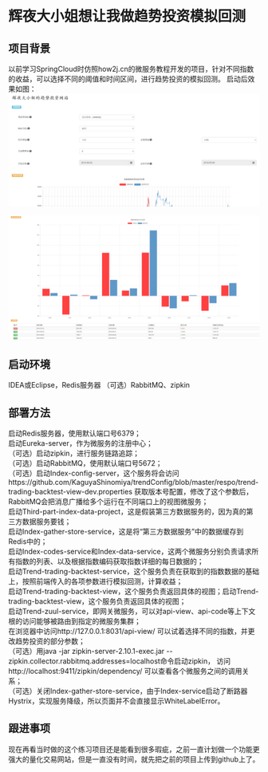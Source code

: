 # 辉夜大小姐想让我做趋势投资模拟回测
## 项目背景
以前学习SpringCloud时仿照how2j.cn的微服务教程开发的项目，针对不同指数的收益，可以选择不同的阈值和时间区间，进行趋势投资的模拟回测。
启动后效果如图：
![选择项](trend-trading-backtest-view/src/main/resources/static/images/header.PNG)

![选择项](trend-trading-backtest-view/src/main/resources/static/images/backTestProfits.PNG)

## 启动环境
IDEA或Eclipse，Redis服务器
（可选）RabbitMQ、zipkin

## 部署方法
启动Redis服务器，使用默认端口号6379；<br/>
启动Eureka-server，作为微服务的注册中心；<br/>
（可选）启动zipkin，进行服务链路追踪；<br/>
（可选）启动RabbitMQ，使用默认端口号5672；<br/>
（可选）启动Index-config-server，这个服务将会访问https://github.com/KaguyaShinomiya/trendConfig/blob/master/respo/trend-trading-backtest-view-dev.properties
获取版本号配置，修改了这个参数后，RabbitMQ会把消息广播给多个运行在不同端口上的视图微服务；<br/>
启动Third-part-index-data-project，这是假装第三方数据服务的，因为真的第三方数据服务要钱；<br/>
启动Index-gather-store-service，这是将“第三方数据服务”中的数据缓存到Redis中的；<br/>
启动Index-codes-service和Index-data-service，这两个微服务分别负责请求所有指数的列表、以及根据指数编码获取指数详细的每日数据的；<br/>
启动Trend-trading-backtest-service，这个服务负责在获取到的指数数据的基础上，按照前端传入的各项参数进行模拟回测，计算收益；<br/>
启动Trend-trading-backtest-view，这个服务负责返回具体的视图；启动Trend-trading-backtest-view，这个服务负责返回具体的视图；<br/>
启动Trend-zuul-service，即网关微服务，可以对api-view、api-code等上下文根的访问能够被路由到指定的微服务集群；<br/>
在浏览器中访问http://127.0.0.1:8031/api-view/ 可以试着选择不同的指数，并更改趋势投资的部分参数；<br/>
（可选）用java -jar zipkin-server-2.10.1-exec.jar --zipkin.collector.rabbitmq.addresses=localhost命令启动zipkin，
访问http://localhost:9411/zipkin/dependency/ 可以查看各个微服务之间的调用关系； <br/>
（可选）关闭Index-gather-store-service，由于Index-service启动了断路器Hystrix，实现服务降级，所以页面并不会直接显示WhiteLabelError。<br/>

## 跟进事项
现在再看当时做的这个练习项目还是能看到很多瑕疵，之前一直计划做一个功能更强大的量化交易网站，但是一直没有时间，就先把之前的项目上传到github上了。